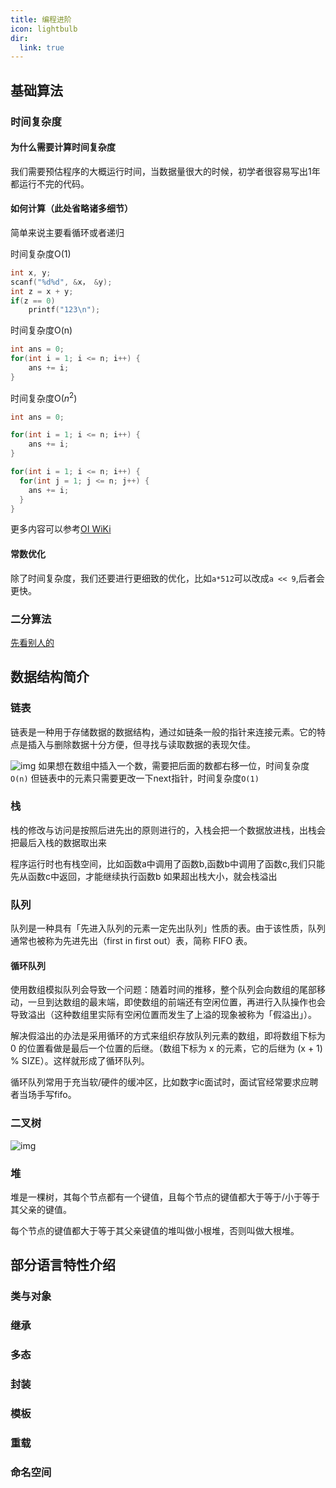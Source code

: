 ```yaml
---
title: 编程进阶
icon: lightbulb
dir:
  link: true
---
```


## 基础算法

### 时间复杂度

#### 为什么需要计算时间复杂度
我们需要预估程序的大概运行时间，当数据量很大的时候，初学者很容易写出1年都运行不完的代码。

#### 如何计算（此处省略诸多细节）
简单来说主要看循环或者递归

时间复杂度O(1)
``` c
int x, y;
scanf("%d%d", &x， &y);
int z = x + y;
if(z == 0)
    printf("123\n");
```

时间复杂度O(n)
``` c
int ans = 0;
for(int i = 1; i <= n; i++) {
    ans += i;
}
```

时间复杂度O($n^2$)
``` c
int ans = 0;

for(int i = 1; i <= n; i++) {
    ans += i;
}

for(int i = 1; i <= n; i++) {
  for(int j = 1; j <= n; j++) {
    ans += i;
  }
}
```

更多内容可以参考[OI WiKi](https://oi.wiki/basic/complexity/)

#### 常数优化
除了时间复杂度，我们还要进行更细致的优化，比如`a*512`可以改成`a << 9`,后者会更快。

### 二分算法
[先看别人的](https://www.hello-algo.com/chapter_searching/binary_search/)


## 数据结构简介
### 链表
链表是一种用于存储数据的数据结构，通过如链条一般的指针来连接元素。它的特点是插入与删除数据十分方便，但寻找与读取数据的表现欠佳。

![img](/5208482922.jpg)
如果想在数组中插入一个数，需要把后面的数都右移一位，时间复杂度`O(n)`
但链表中的元素只需要更改一下next指针，时间复杂度`O(1)`

### 栈
栈的修改与访问是按照后进先出的原则进行的，入栈会把一个数据放进栈，出栈会把最后入栈的数据取出来

程序运行时也有栈空间，比如函数a中调用了函数b,函数b中调用了函数c,我们只能先从函数c中返回，才能继续执行函数b
如果超出栈大小，就会栈溢出

### 队列
队列是一种具有「先进入队列的元素一定先出队列」性质的表。由于该性质，队列通常也被称为先进先出（first in first out）表，简称 FIFO 表。

#### 循环队列
使用数组模拟队列会导致一个问题：随着时间的推移，整个队列会向数组的尾部移动，一旦到达数组的最末端，即使数组的前端还有空闲位置，再进行入队操作也会导致溢出（这种数组里实际有空闲位置而发生了上溢的现象被称为「假溢出」）。

解决假溢出的办法是采用循环的方式来组织存放队列元素的数组，即将数组下标为 0 的位置看做是最后一个位置的后继。（数组下标为 x 的元素，它的后继为 (x + 1) % SIZE）。这样就形成了循环队列。

循环队列常用于充当软/硬件的缓冲区，比如数字ic面试时，面试官经常要求应聘者当场手写fifo。

### 二叉树
![img](/3282078754.jpg)

### 堆
堆是一棵树，其每个节点都有一个键值，且每个节点的键值都大于等于/小于等于其父亲的键值。

每个节点的键值都大于等于其父亲键值的堆叫做小根堆，否则叫做大根堆。

## 部分语言特性介绍

### 类与对象
### 继承
### 多态
### 封装
### 模板
### 重载
### 命名空间